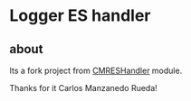 # Logger ES handler

## about

Its a fork project from [CMRESHandler](https://github.com/cmanaha/python-elasticsearch-logger) module.

Thanks for it Carlos Manzanedo Rueda!
